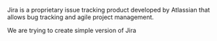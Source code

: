 Jira  is a proprietary issue tracking product developed by Atlassian that allows bug tracking and agile project management.

We are trying to create simple version of Jira
